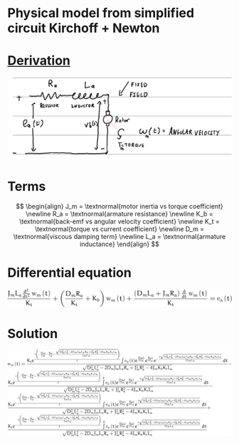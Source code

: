 # Physical model from simplified circuit Kirchoff + Newton

# [Derivation](control-BLDC.pdf)

![image](armature-circuit.png)

#

# Terms

$$
\begin{align}
J_m = \textnormal{motor inertia vs torque coefficient} \newline
R_a = \textnormal{armature resistance} \newline
K_b = \textnormal{back-emf vs angular velocity coefficient} \newline
K_t = \textnormal{torque vs current coefficient} \newline
D_m = \textnormal{viscous damping term} \newline
L_a = \textnormal{armature inductance}
\end{align}
$$

#

# Differential equation

![image](bldc-kirchoff-newton-ode.png)

#

# Solution

![image](bldc-kirchoff-newton-ode-solution.png)

#
